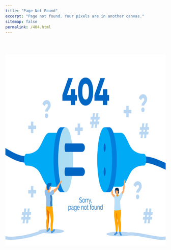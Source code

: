 ```yaml
---
title: "Page Not Found"
excerpt: "Page not found. Your pixels are in another canvas."
sitemap: false
permalink: /404.html
---
```


<br>
<br>
<p align="center"><img src="../assets/images/404error.jpg" height="600px" width="700px"></p>
<br>